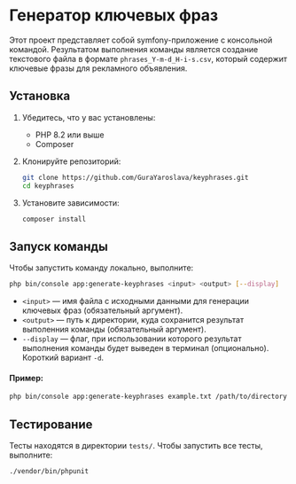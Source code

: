 # Генератор ключевых фраз

Этот проект представляет собой symfony-приложение с консольной командой.
Результатом выполнения команды является создание текстового файла в формате
`phrases_Y-m-d_H-i-s.csv`, который содержит ключевые фразы для рекламного
объявления.

## Установка

1. Убедитесь, что у вас установлены:
   - PHP 8.2 или выше
   - Composer

2. Клонируйте репозиторий:
   ```bash
   git clone https://github.com/GuraYaroslava/keyphrases.git
   cd keyphrases
   ```

3. Установите зависимости:
   ```bash
   composer install
   ```

## Запуск команды

Чтобы запустить команду локально, выполните:

```bash
php bin/console app:generate-keyphrases <input> <output> [--display]
```

- `<input>` — имя файла с исходными данными для генерации ключевых фраз (обязательный аргумент).
- `<output>` — путь к директории, куда сохранится результат выполенния
команды (обязательный аргумент).
- `--display` — флаг, при использовании которого результат выполнения команды будет выведен в терминал (опционально). Короткий вариант `-d`.

#### Пример:

```bash
php bin/console app:generate-keyphrases example.txt /path/to/directory -d
```

## Тестирование

Тесты находятся в директории `tests/`. Чтобы запустить все тесты, выполните:

```bash
./vendor/bin/phpunit
```
